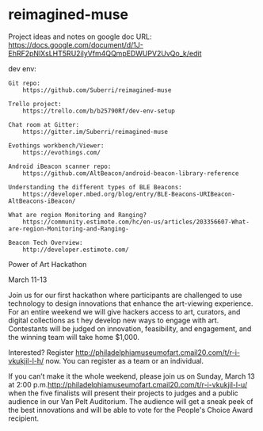 # reimagined-muse

Project ideas and notes on google doc URL:
https://docs.google.com/document/d/1J-EhRF2pNlXsLHT5RU2ilyVfm4QQmpEDWUPV2UvQo_k/edit

dev env:

    Git repo:                               
        https://github.com/Suberri/reimagined-muse
   
    Trello project:                          
        https://trello.com/b/b25790Rf/dev-env-setup
   
    Chat room at Gitter:                      
        https://gitter.im/Suberri/reimagined-muse
   
    Evothings workbench/Viewer:               
        https://evothings.com/
   
    Android iBeacon scanner repo:             
        https://github.com/AltBeacon/android-beacon-library-reference
   
    Understanding the different types of BLE Beacons:   
        https://developer.mbed.org/blog/entry/BLE-Beacons-URIBeacon-AltBeacons-iBeacon/
   
    What are region Monitoring and Ranging?
        https://community.estimote.com/hc/en-us/articles/203356607-What-are-region-Monitoring-and-Ranging-
         
    Beacon Tech Overview:
        http://developer.estimote.com/
         
   
   

Power of Art Hackathon

March 11-13

Join us for our first hackathon where participants are challenged to use technology 
to design innovations that enhance the art-viewing experience.  
For an entire weekend we will give hackers access to art, curators, and digital collections as t
hey develop new ways to engage with art. 
Contestants will be judged on innovation, feasibility, and engagement, and the winning team will take home $1,000.

Interested? Register <http://philadelphiamuseumofart.cmail20.com/t/r-i-vkukjil-l-h/> now. 
You can register as a team or an individual.

If you can’t make it the whole weekend, please join us on 
Sunday, March 13 at 2:00 p.m.<http://philadelphiamuseumofart.cmail20.com/t/r-i-vkukjil-l-u/> 
when the five finalists will present their projects to judges and a 
public audience in our Van Pelt Auditorium. 
The audience will get a sneak peek of the best innovations and 
will be able to vote for the People's Choice Award recipient.
